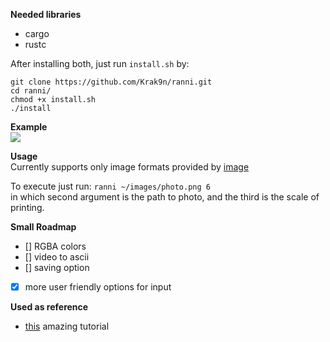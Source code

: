 **Needed libraries**
+ cargo
+ rustc

After installing both, just run `install.sh` by:
```
git clone https://github.com/Krak9n/ranni.git   
cd ranni/
chmod +x install.sh
./install
```

**Example** <br />
![](https://github.com/Krak9n/ranni/blob/main/gif/animation.gif)

**Usage** <br />
Currently supports only image formats provided by [image](https://docs.rs/image/latest/image/index.html)

To execute just run:
`ranni ~/images/photo.png 6` <br />
in which second argument is the path to photo, and the third is the scale of printing.

**Small Roadmap**
+ [] RGBA colors 
+ [] video to ascii
+ [] saving option
+ [x] more user friendly options for input

**Used as reference**
+ [this](https://github.com/BrendanBetterman/Rust-Ascii-Art-Generator) amazing tutorial
